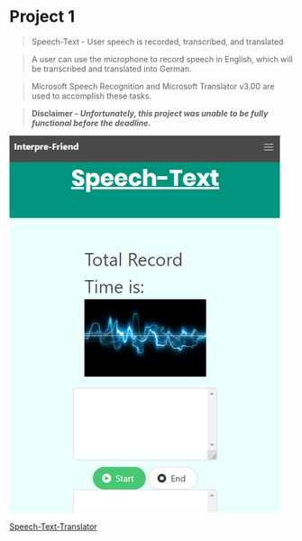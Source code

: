# Project 1

>Speech-Text - User speech is recorded, transcribed, and translated

>A user can use the microphone to record speech in English, which will be transcribed and translated into German.

>Microsoft Speech Recognition and Microsoft Translator v3.00 are used to accomplish these tasks.

>**Disclaimer - *Unfortunately, this project was unable to be fully functional before the deadline.***

![Speech-Text-Translator](assets/Speech-Text_WebPagePreview.png)

[Speech-Text-Translator](https://jpanakkal22.github.io/team_project_1/)

